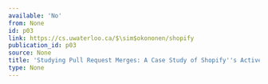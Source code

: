 ```yaml
---
available: 'No'
from: None
id: p03
link: https://cs.uwaterloo.ca/$\sim$okononen/shopify
publication_id: p03
source: None
title: 'Studying Pull Request Merges: A Case Study of Shopify''s Active Merchant'
type: None
---
```

